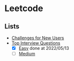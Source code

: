 # Leetcode

## Lists

- [Challenges for New Users](https://leetcode.com/problem-list/challenges-for-new-users/)
- [Top Interview Questions](https://leetcode.com/problem-list/top-interview-questions/)
  - [x] [Easy](https://leetcode.com/problem-list/top-interview-questions/?difficulty=EASY&page=1) done at 2022/05/13
  - [ ] [Medium](https://leetcode.com/problem-list/top-interview-questions/?difficulty=MEDIUM&page=1)
